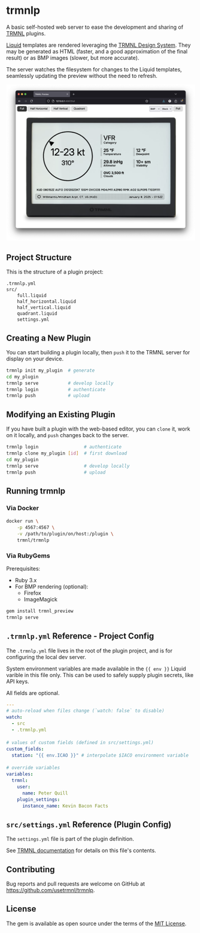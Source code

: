 # trmnlp

A basic self-hosted web server to ease the development and sharing of [TRMNL](https://usetrmnl.com/) plugins.

[Liquid](https://shopify.github.io/liquid/) templates are rendered leveraging the [TRMNL Design System](https://usetrmnl.com/framework). They may be generated as HTML (faster, and a good approximation of the final result) or as BMP images (slower, but more accurate).

The server watches the filesystem for changes to the Liquid templates, seamlessly updating the preview without the need to refresh.

![Screenshot](docs/preview.png)

## Project Structure

This is the structure of a plugin project:

```
.trmnlp.yml
src/
    full.liquid
    half_horizontal.liquid
    half_vertical.liquid
    quadrant.liquid
    settings.yml
```

## Creating a New Plugin

You can start building a plugin locally, then `push` it to the TRMNL server for display on your device.

```sh
trmnlp init my_plugin  # generate
cd my_plugin
trmnlp serve           # develop locally
trmnlp login           # authenticate
trmnlp push            # upload
```

## Modifying an Existing Plugin

If you have built a plugin with the web-based editor, you can `clone` it, work on it locally, and `push` changes back to the server.

```sh
trmnlp login                 # authenticate
trmnlp clone my_plugin [id]  # first download
cd my_plugin
trmnlp serve                 # develop locally
trmnlp push                  # upload
```

## Running trmnlp

### Via Docker

```sh
docker run \
    -p 4567:4567 \
    -v /path/to/plugin/on/host:/plugin \
    trmnl/trmnlp
```

### Via RubyGems

Prerequisites:

- Ruby 3.x
- For BMP rendering (optional):
  - Firefox
  - ImageMagick

```sh
gem install trmnl_preview
trmnlp serve
```

## `.trmnlp.yml` Reference - Project Config

The `.trmnlp.yml` file lives in the root of the plugin project, and is for configuring the local dev server.

System environment variables are made available in the `{{ env }}` Liquid varible in this file only. This can be used to safely
supply plugin secrets, like API keys.

All fields are optional.

```yaml
---
# auto-reload when files change (`watch: false` to disable)
watch:
  - src
  - .trmnlp.yml

# values of custom fields (defined in src/settings.yml)
custom_fields:
  station: "{{ env.ICAO }}" # interpolate $IACO environment variable

# override variables
variables:
  trmnl:
    user:
      name: Peter Quill
    plugin_settings:
      instance_name: Kevin Bacon Facts

```

## `src/settings.yml` Reference (Plugin Config)

The `settings.yml` file is part of the plugin definition. 

See [TRMNL documentation](https://help.usetrmnl.com/en/articles/10542599-importing-and-exporting-private-plugins#h_581fb988f0) for details on this file's contents.

## Contributing

Bug reports and pull requests are welcome on GitHub at https://github.com/usetrmnl/trmnlp.

## License

The gem is available as open source under the terms of the [MIT License](https://opensource.org/licenses/MIT).
